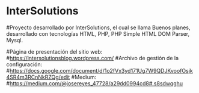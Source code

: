 # InterSolutions

#Proyecto desarrollado por InterSolutions, el cual se llama Buenos planes, desarrollado con tecnologías HTML, PHP, PHP Simple HTML DOM Parser,  Mysql.

#Página de presentación del sitio web:
#https://intersolutionsblog.wordpress.com/
#Archivo de gestión de la configuración:
#https://docs.google.com/document/d/1o2fVx3yd171Ug7W9QDJKvoofOsjk4SR4m3RCnNkRZQg/edit
#Medium:
#https://medium.com/@josereyes_47728/a29dd0994cd8#.s8sdwqghu
